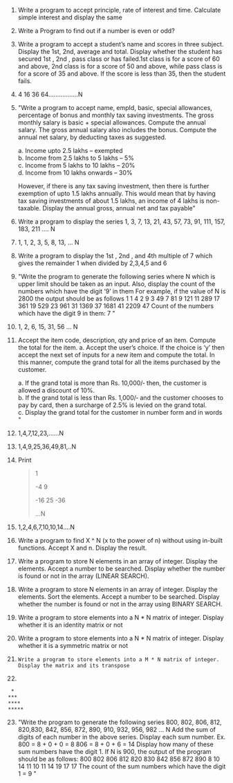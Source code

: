 1. Write a program to accept principle, rate of interest and time. Calculate simple interest and display the same

2.	Write a Program to find out if a number is even or odd?

3.	Write a program to accept a student’s name and scores in three subject. Display the 1st, 2nd, average and total. Display whether the student has secured 1st , 2nd , pass class or has failed.1st class is for a score of 60 and above, 2nd class is for a score of 50 and above, while pass class is for a score of 35 and above. If the score is less than 35, then the student fails.

4.	4 16 36 64.................N

5.	"Write a program to accept name, empId, basic, special allowances, percentage of bonus and monthly tax saving investments. The gross monthly salary is basic + special allowances. Compute the annual salary. The gross annual salary also includes the bonus. Compute the annual net salary, by deducting taxes as suggested. 

    a.  Income upto 2.5 lakhs – exempted  
    b. Income from 2.5 lakhs to 5 lakhs – 5%   
    c. Income from 5 lakhs to 10 lakhs – 20%    
    d. Income from 10 lakhs onwards – 30%     

    However, if there is any tax saving investment, then there is further exemption of upto 1.5 lakhs annually. This would mean that by having tax saving investments of about 1.5 lakhs, an income of 4 lakhs is non-taxable. Display the annual gross, annual net and tax payable"


6.	Write a program to display the series 1, 3, 7, 13, 21, 43, 57, 73, 91, 111, 157, 183, 211 .... N
7.	1, 1, 2, 3, 5, 8, 13, … N 
8.	Write a program to display the 1st , 2nd , and 4th multiple of 7 which gives the remainder 1 when divided by 2,3,4,5 and 6 
9.	"Write the program to generate the following series where N which is upper limit should
be taken as an input. Also, display the count of the numbers which have the digit ‘9’ in
them
For example, if the value of N is 2800 the output should be as follows
      1       1
      4       2
      9       3
      49      7
      81      9
      121     11
      289     17 
      361     19
      529     23
      961     31
      1369    37
      1681    41
      2209    47
      Count of the numbers which have the digit 9 in them: 7 "

10.	1, 2, 6, 15, 31, 56 … N
11.	Accept the item code, description, qty and price of an item. Compute the total for the item. a. Accept the user’s choice. If the choice is ‘y’ then accept the next set of inputs for a new item and compute the total. In this manner, compute the grand total for all the items purchased by the customer. 

    a. If the grand total is more than Rs. 10,000/‐ then, the customer is allowed a discount of 10%.   
    b. If the grand total is less than Rs. 1,000/‐ and the customer chooses to pay by card, then a surcharge of 2.5% is levied on the grand total.   
    c. Display the grand total for the customer in number form and in words "

12.	1,4,7,12,23,......N

13.	1,4,9,25,36,49,81,..N

14.	Print

    >1
    >
    >-4 9
    >
    >-16 25 -36
    >
    >…N

15.	1,2,4,6,7,10,10,14....N


16.	Write a program to find X ^ N (x to the power of n) without using in-built functions. Accept X and n. Display the result.


17.	Write a program to store N elements in an array of integer. Display the elements. Accept a number to be searched. Display whether the number is found or not in the array (LINEAR SEARCH).

18.	Write a program to store N elements in an array of integer. Display the elements. Sort the elements. Accept a number to be searched. Display whether the number is found or not in the array using BINARY SEARCH.

19.	Write a program to store elements into a N * N matrix of integer. Display whether it is an identity matrix or not

20.	Write a program to store elements into a N * N matrix of integer. Display whether it is a symmetric matrix or not

21.		Write a program to store elements into a M * N matrix of integer. Display the matrix and its transpose

22.	
   
     *  
    ***  
    ****  
    *****  
23. "Write the program to generate the following series
800, 802, 806, 812, 820,830, 842, 856, 872, 890, 910, 932, 956, 982 ... N
Add the sum of digits of each number in the above series. Display each sum number.
Ex. 800 = 8 + 0 + 0 = 8
806 = 8 + 0 + 6 = 14
Display how many of these sum numbers have the digit 1.
If N is 900, the output of the program should be as follows:
800 802 806 812 820 830 842 856 872 890
8 10 14 11 10 11 14 19 17 17
The count of the sum numbers which have the digit 1 = 9
"